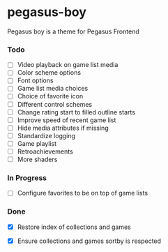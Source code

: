 # pegasus-boy

Pegasus boy is a theme for Pegasus Frontend

### Todo

- [ ] Video playback on game list media  
- [ ] Color scheme options  
- [ ] Font options  
- [ ] Game list media choices  
- [ ] Choice of favorite icon  
- [ ] Different control schemes  
- [ ] Change rating start to filled outline starts  
- [ ] Improve speed of recent game list  
- [ ] Hide media attributes if missing  
- [ ] Standardize logging  
- [ ] Game playlist  
- [ ] Retroachievements  
- [ ] More shaders

### In Progress

- [ ] Configure favorites to be on top of game lists  

### Done

- [x] Restore index of collections and games  
- [x] Ensure collections and games sortby is respected  

